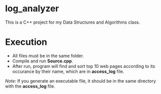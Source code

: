 # log_analyzer
This is a C++ project for my Data Structures and Algorithms class.

# Execution
- All files must be in the same folder.
- Compile and run **Source.cpp**. 
- After run, program will find and sort top 10 web pages according to its occurance by their name, which are in **access_log** file.

_Note:_ If you generate an executable file, it should be in the same directory with the **access_log** file.
